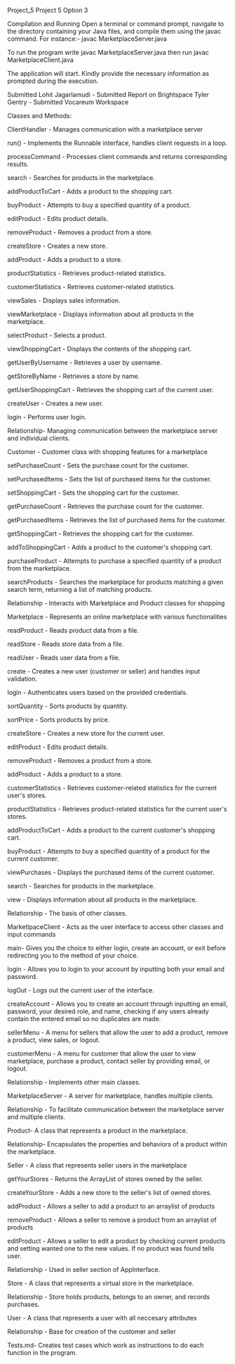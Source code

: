 Project_5
Project 5 Option 3

Compilation and Running
Open a terminal or command prompt, navigate to the directory containing your Java files, and compile them using the javac command. For instance:- javac MarketplaceServer.java

To run the program write javac MarketplaceServer.java then run javac MarketplaceClient.java

The application will start. Kindly provide the necessary information as prompted during the execution.


Submitted
Lohit Jagarlamudi - Submitted Report on Brightspace 
Tyler Gentry - Submitted Vocareum Workspace


Classes and Methods:

ClientHandler - Manages communication with a marketplace server

run() - Implements the Runnable interface, handles client requests in a loop.

processCommand - Processes client commands and returns corresponding results.

search - Searches for products in the marketplace.

addProductToCart - Adds a product to the shopping cart.

buyProduct - Attempts to buy a specified quantity of a product.

editProduct - Edits product details.

removeProduct - Removes a product from a store.

createStore - Creates a new store.

addProduct - Adds a product to a store.

productStatistics - Retrieves product-related statistics.

customerStatistics - Retrieves customer-related statistics.

viewSales - Displays sales information.

viewMarketplace - Displays information about all products in the marketplace.

selectProduct - Selects a product.

viewShoppingCart - Displays the contents of the shopping cart.

getUserByUsername - Retrieves a user by username.

getStoreByName - Retrieves a store by name.

getUserShoppingCart - Retrieves the shopping cart of the current user.

createUser - Creates a new user.

login - Performs user login.

Relationship- Managing communication between the marketplace server and individual clients.



Customer - Customer class with shopping features for a marketplace

setPurchaseCount -  Sets the purchase count for the customer.

setPurchasedItems - Sets the list of purchased items for the customer.

setShoppingCart - Sets the shopping cart for the customer.

getPurchaseCount - Retrieves the purchase count for the customer.

getPurchasedItems - Retrieves the list of purchased items for the customer.

getShoppingCart - Retrieves the shopping cart for the customer.

addToShoppingCart - Adds a product to the customer's shopping cart.

purchaseProduct - Attempts to purchase a specified quantity of a product from the marketplace.

searchProducts - Searches the marketplace for products matching a given search term, returning a list of matching products.

Relationship - Interacts with Marketplace and Product classes for shopping



Marketplace - Represents an online marketplace with various functionalities

readProduct - Reads product data from a file.

readStore - Reads store data from a file.

readUser -  Reads user data from a file.

create - Creates a new user (customer or seller) and handles input validation.

login - Authenticates users based on the provided credentials.

sortQuantity - Sorts products by quantity.

sortPrice - Sorts products by price.

createStore - Creates a new store for the current user.

editProduct - Edits product details.

removeProduct - Removes a product from a store.

addProduct - Adds a product to a store.

customerStatistics - Retrieves customer-related statistics for the current user's stores.

productStatistics - Retrieves product-related statistics for the current user's stores.

addProductToCart - Adds a product to the current customer's shopping cart.

buyProduct - Attempts to buy a specified quantity of a product for the current customer.

viewPurchases - Displays the purchased items of the current customer.

search - Searches for products in the marketplace.

view - Displays information about all products in the marketplace.

Relationship - The basis of other classes.



MarketlpaceClient - Acts as the user interface to access other classes and input commands

main- Gives you the choice to either login, create an account, or exit before redirecting you to the method of your choice.

login - Allows you to login to your account by inputting both your email and password.

logOut - Logs out the current user of the interface.

createAccount - Allows you to create an account through inputting an email, password, your desired role, and name, checking if any users already contain the entered email so no duplicates are made.

sellerMenu - A menu for sellers that allow the user to add a product, remove a product, view sales, or logout.

customerMenu - A menu for customer that allow the user to view marketplace, purchase a product, contact seller by providing email, or logout.

Relationship - Implements other main classes.



MarketplaceServer - A server for marketplace, handles multiple clients.

Relationship - To facilitate communication between the marketplace server and multiple clients.



Product- A class that represents a product in the marketplace.

Relationship- Encapsulates the properties and behaviors of a product within the marketplace.



Seller - A class that represents seller users in the marketplace

getYourStores - Returns the ArrayList of stores owned by the seller.

createYourStore - Adds a new store to the seller's list of owned stores.

addProduct - Allows a seller to add a product to an arraylist of products

removeProduct - Allows a seller to remove a product from an arraylist of products

editProduct - Allows a seller to edit a product by checking current products and setting wanted one to the new values. If no product was found tells user.

Relationship - Used in seller section of AppInterface.



Store - A class that represents a virtual store in the marketplace.

Relationship - Store holds products, belongs to an owner, and records purchases.



User - A class that represents a user with all neccesary attributes

Relationship - Base for creation of the customer and seller



Tests.md- Creates test cases which work as instructions to do each function in the program.
